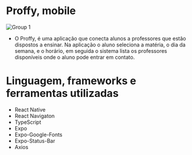 # Proffy, mobile

![Group 1](https://user-images.githubusercontent.com/59968647/89840659-2e0d3580-db47-11ea-9ff0-b112d7facd6d.png)

- O Proffy, é uma aplicação que conecta alunos a professores que estão dispostos a ensinar. Na aplicação o aluno seleciona a matéria, o dia da semana, e o horário, em seguida o sistema lista os professores disponíveis onde o aluno pode entrar em contato.
# Linguagem, frameworks e ferramentas utilizadas

- React Native
- React Navigaton
- TypeScript
- Expo
- Expo-Google-Fonts
- Expo-Status-Bar
- Axios
